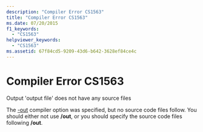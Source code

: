 ```yaml
---
description: "Compiler Error CS1563"
title: "Compiler Error CS1563"
ms.date: 07/20/2015
f1_keywords: 
  - "CS1563"
helpviewer_keywords: 
  - "CS1563"
ms.assetid: 67f84cd5-9209-43d6-b642-3628ef84ce4c
---
```

# Compiler Error CS1563
Output 'output file' does not have any source files  
  
 The [-out](../language-reference/compiler-options/out-compiler-option.md) compiler option was specified, but no source code files follow. You should either not use **/out**, or you should specify the source code files following **/out**.
